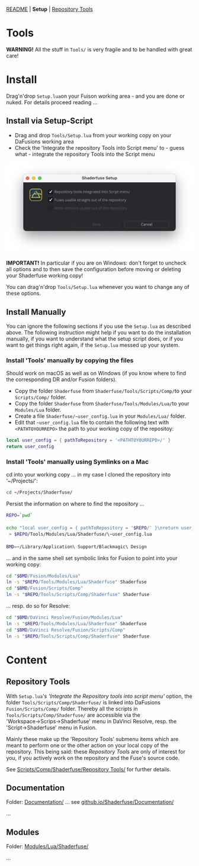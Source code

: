 [README](../README.md)  | **Setup** | [Repository Tools](Scripts/Comp/Shaderfuse/Repository%20Tools/README.md)

# Tools

**WARNING!** All the stuff in `Tools/` is very fragile and to be handled with great care!


# Install

Drag'n'drop `Setup.lua`on your Fuison working area - and you are done or nuked. For details proceed reading ...


## Install via Setup-Script

* Drag and drop `Tools/Setup.lua` from your working copy on your DaFusions working area
* Check the 'Integrate the repository Tools into Script menu'  to - guess what - integrate the repository Tools into the Script menu

![Setup](Setup.png)

**IMPORTANT!** In particular if you are on Windows: don't forget to uncheck all options and to then save the configuration before moving or deleting your Shaderfuse working copy!

You can drag'n'drop `Tools/Setup.lua` whenever you want to change any of these options.


## Install Manually

You can ignore the following sections if you use the `Setup.lua` as described above. The following instruction might help if you want to do the installation manually, if you want to understand what the setup script does, or if you want to get things right again, if the `Setup.lua` messed up your system.


### Install 'Tools' manually by copying the files

Should work on macOS as well as on Windows (if you know where to find the corresponding DR and/or Fusion folders).

* Copy the folder `Shaderfuse` from `Shaderfuse/Tools/Scripts/Comp/`to your `Scripts/Comp/` folder.
* Copy the folder `Shaderfuse` from `Shaderfuse/Tools/Modules/Lua/`to your `Modules/Lua` folder.
* Create a file `Shaderfuse/~user_config.lua` in your `Modules/Lua/` folder.
* Edit that `~user_config.lua` file to contain the following text with `<PATHTOYOURREPO>` the path to your working copy of the repositoy:
```lua
local user_config = { pathToRepository = '<PATHTOYOURREPO>/' }
return user_config
```


### Install 'Tools' manually using Symlinks on a Mac

cd into your working copy ... in my case I cloned the repository into ‘~/Projects/':

```sh
cd ~/Projects/Shaderfuse/
````

Persist the information on where to find the repository ...
```sh
REPO=`pwd`

echo "local user_config = { pathToRepository = '$REPO/' }\nreturn user_config" \
 > $REPO/Tools/Modules/Lua/Shaderfuse/\~user_config.lua

BMD=~/Library/Application\ Support/Blackmagic\ Design
```

... and in the same shell set symbolic links for Fusion to point into your working copy:

```sh
cd "$BMD/Fusion/Modules/Lua"
ln -s "$REPO/Tools/Modules/Lua/Shaderfuse" Shaderfuse
cd "$BMD/Fusion/Scripts/Comp"
ln -s "$REPO/Tools/Scripts/Comp/Shaderfuse" Shaderfuse
```

... resp. do so for Resolve:
```sh
cd "$BMD/DaVinci Resolve/Fusion/Modules/Lua"
ln -s "$REPO/Tools/Modules/Lua/Shaderfuse" Shaderfuse
cd "$BMD/DaVinci Resolve/Fusion/Scripts/Comp"
ln -s "$REPO/Tools/Scripts/Comp/Shaderfuse" Shaderfuse
````


# Content

## Repository Tools

With `Setup.lua`'s *'Integrate the Repository tools into script menu'* option, the folder `Tools/Scripts/Comp/Shaderfuse/` is linked into DaFusions `Fusion/Scripts/Comp/` folder. Thereby all the scripts in `Tools/Scripts/Comp/Shaderfuse/` are accessible via the 'Workspace&#8594;Scrips&#8594;Shaderfuse' menu in DaVinci Resolve, resp. the 'Script&#8594;Shaderfuse' menu in Fusion.

Mainly these make up the 'Repository Tools' submenu items which are meant to perform one or the other action on your local copy of the repository. This being said: these *Repository Tools* are only of interest for you, if you actively work on the repository and the Fuse's source code.

See [Scripts/Comp/Shaderfuse/Repository Tools/](Scripts/Comp/Shaderfuse/Repository%20Tools/README.md) for further details.



## Documentation

Folder: [Documentation/](Documentation/) ... see [github.io/Shaderfuse/Documentation/](https://nmbr73.github.io/Shaderfuse/Documentation/)

...


## Modules

Folder: [Modules/Lua/Shaderfuse/](Modules/Lua/Shaderfuse/)

...
